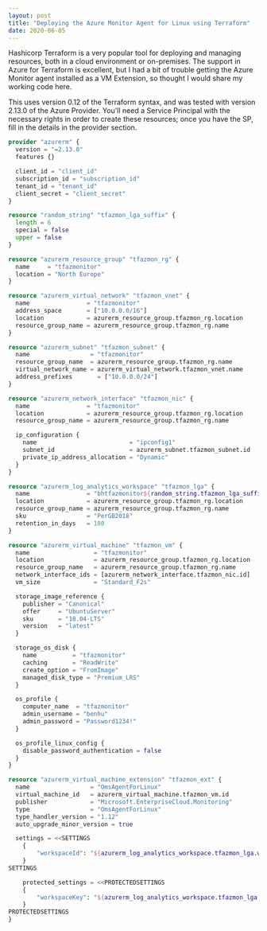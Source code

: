 ```yaml
---
layout: post
title: "Deploying the Azure Monitor Agent for Linux using Terraform"
date: 2020-06-05
---
```


Hashicorp Terraform is a very popular tool for deploying and managing resources, both in a cloud environment or on-premises. The support in Azure for Terraform is excellent, but I had a bit of trouble getting the Azure Monitor agent installed as a VM Extension, so thought I would share my working code here.

This uses version 0.12 of the Terraform syntax, and was tested with version 2.13.0 of the Azure Provider. You'll need a Service Principal with the necessary rights in order to create these resources; once you have the SP, fill in the details in the provider section.

```terraform
provider "azurerm" {
  version = "=2.13.0"
  features {}

  client_id = "client_id"
  subscription_id = "subscription_id"
  tenant_id = "tenant_id"
  client_secret = "client_secret"
}

resource "random_string" "tfazmon_lga_suffix" {
  length = 6
  special = false
  upper = false
}

resource "azurerm_resource_group" "tfazmon_rg" {
  name     = "tfazmonitor"
  location = "North Europe"
}

resource "azurerm_virtual_network" "tfazmon_vnet" {
  name                = "tfazmonitor"
  address_space       = ["10.0.0.0/16"]
  location            = azurerm_resource_group.tfazmon_rg.location
  resource_group_name = azurerm_resource_group.tfazmon_rg.name
}

resource "azurerm_subnet" "tfazmon_subnet" {
  name                 = "tfazmonitor"
  resource_group_name  = azurerm_resource_group.tfazmon_rg.name
  virtual_network_name = azurerm_virtual_network.tfazmon_vnet.name
  address_prefixes       = ["10.0.0.0/24"]
}

resource "azurerm_network_interface" "tfazmon_nic" {
  name                = "tfazmonitor"
  location            = azurerm_resource_group.tfazmon_rg.location
  resource_group_name = azurerm_resource_group.tfazmon_rg.name

  ip_configuration {
    name                          = "ipconfig1"
    subnet_id                     = azurerm_subnet.tfazmon_subnet.id
    private_ip_address_allocation = "Dynamic"
  }
}

resource "azurerm_log_analytics_workspace" "tfazmon_lga" {
  name                = "bhtfazmonitor${random_string.tfazmon_lga_suffix.result}"
  location            = azurerm_resource_group.tfazmon_rg.location
  resource_group_name = azurerm_resource_group.tfazmon_rg.name
  sku                 = "PerGB2018"
  retention_in_days   = 180
}

resource "azurerm_virtual_machine" "tfazmon_vm" {
  name                  = "tfazmonitor"
  location              = azurerm_resource_group.tfazmon_rg.location
  resource_group_name   = azurerm_resource_group.tfazmon_rg.name
  network_interface_ids = [azurerm_network_interface.tfazmon_nic.id]
  vm_size               = "Standard_F2s"

  storage_image_reference {
    publisher = "Canonical"
    offer     = "UbuntuServer"
    sku       = "18.04-LTS"
    version   = "latest"
  }

  storage_os_disk {
    name          = "tfazmonitor"
    caching       = "ReadWrite"
    create_option = "FromImage"
    managed_disk_type = "Premium_LRS"
  }

  os_profile {
    computer_name  = "tfazmonitor"
    admin_username = "benhu"
    admin_password = "Password1234!"
  }

  os_profile_linux_config {
    disable_password_authentication = false
  }
}

resource "azurerm_virtual_machine_extension" "tfazmon_ext" {
  name                 = "OmsAgentForLinux"
  virtual_machine_id   = azurerm_virtual_machine.tfazmon_vm.id
  publisher            = "Microsoft.EnterpriseCloud.Monitoring"
  type                 = "OmsAgentForLinux"
  type_handler_version = "1.12"
  auto_upgrade_minor_version = true

  settings = <<SETTINGS
    {
        "workspaceId": "${azurerm_log_analytics_workspace.tfazmon_lga.workspace_id}"
    }
SETTINGS

    protected_settings = <<PROTECTEDSETTINGS
    {
        "workspaceKey": "${azurerm_log_analytics_workspace.tfazmon_lga.primary_shared_key}"
    }
PROTECTEDSETTINGS
}
```